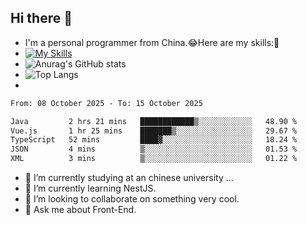 ## Hi there 👋
- I'm a personal programmer from China.😂Here are my skills:🤔
- [![My Skills](https://skillicons.dev/icons?i=js,html,css,vue,typescript,java,golang)](https://skillicons.dev)
- ![Anurag's GitHub stats](https://github-readme-stats.vercel.app/api?username=FluffyChi-Xing&count_private=true&show_icons=true&theme=radical)
- ![Top Langs](https://github-readme-stats.vercel.app/api/top-langs/?username=FluffyChi-Xing)
- <!--START_SECTION:waka-->

```txt
From: 08 October 2025 - To: 15 October 2025

Java         2 hrs 21 mins   ████████████▒░░░░░░░░░░░░   48.90 %
Vue.js       1 hr 25 mins    ███████▒░░░░░░░░░░░░░░░░░   29.67 %
TypeScript   52 mins         ████▓░░░░░░░░░░░░░░░░░░░░   18.24 %
JSON         4 mins          ▒░░░░░░░░░░░░░░░░░░░░░░░░   01.53 %
XML          3 mins          ▒░░░░░░░░░░░░░░░░░░░░░░░░   01.22 %
```

<!--END_SECTION:waka-->
- 🔭 I’m currently studying at an chinese university ...
- 🌱 I’m currently learning NestJS.
- 👯 I’m looking to collaborate on something very cool.
- 💬 Ask me about Front-End.
